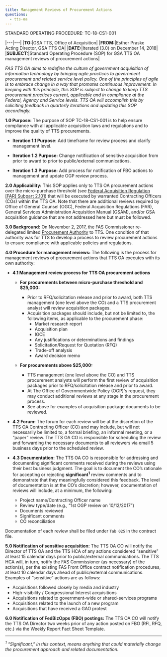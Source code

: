 ```yaml
---
title: Management Reviews of Procurement Actions
questions:
  - tts-oa
---
```

STANDARD OPERATING PROCEDURE: TC-18-CS1-001

|---|---|
|**TO:**|GSA TTS, Office of Acquisition|
|**FROM:**|Esther Praske<br>Acting Director, GSA TTS OA|
|**DATE:**|Iterated (3.0) on December 14, 2018|
|**SUBJECT:**|Standard Operating Procedure (SOP) for GSA TTS OA management reviews of procurement actions|

*FAS TTS OA aims to redefine the culture of government acquisition of information technology by bringing agile practices to government procurement and related service level policy. One of the principles of agile is to embrace change in a way that promotes continuous improvement. In keeping with this principle, this SOP is subject to change to keep TTS procurement practices current, applicable and in compliance at the Federal, Agency and Service levels. TTS OA will accomplish this by soliciting feedback in quarterly iterations and updating this SOP accordingly.*

**1.0 Purpose:** The purpose of SOP TC-18-CS1-001 is to help ensure compliance with all applicable acquisition laws and regulations and to improve the quality of TTS procurements.

+ **Iteration 1.1 Purpose:** Add timeframe for review process and clarify management level.

+ **Iteration 1.2 Purpose:** Change notification of sensitive acquisition from prior to award to prior to public/external communications.

+ **Iteration 1.3 Purpose:** Add process for notification of FBO actions to management and update OGP review process.

**2.0 Applicability:** This SOP applies only to TTS OA procurement actions over the micro-purchase threshold (see [Federal Acquisition Regulation [FAR] Subpart 2.101](https://www.acquisition.gov/content/part-2-definitions-words-and-terms#i1125359)) that will be executed by warranted Contracting Officers (COs) within the TTS OA. Note that there are additional reviews required by Office of General Counsel (OGC), Federal Acquisition Regulations (FAR), General Services Administration Acquisition Manual (GSAM), and/or GSA acquisition guidance that are not addressed here but must be followed.

**3.0 Background:** On November 2, 2017, the FAS Commissioner re-delegated limited [Procurement Authority](https://drive.google.com/a/gsa.gov/file/d/1-P5KyFuv-XpoSgbOwQywSgZOJTJXYxnB/view?usp=sharing) to TTS. One condition of that authority was for TTS to develop a process to review procurement actions to ensure compliance with applicable policies and regulations.

**4.0 Procedure for management reviews:**  The following is the process for management reviews of procurement actions that TTS OA executes with its own authority:

+ **4.1 Management review process for TTS OA procurement actions**

  - **For procurements between micro-purchase threshold and $25,000:**
    - Prior to RFQ/solicitation release and prior to award, both TTS management (one level above the CO) and a TTS procurement analyst will review acquisition packages.
    - Acquisition packages should include, but not be limited to, the following items, as applicable to the procurement phase:
      - Market research report
      - Acquisition plan
      - IGCE
      - Any justifications or determinations and findings
      - Solicitation/Request for Quotation (RFQ)
      - Trade-off analysis
      - Award decision memo

  - **For procurements above $25,000:**
    - TTS management (one level above the CO) and TTS procurement analysts will perform the first review of acquisition packages prior to RFQ/solicitation release and prior to award.
    - At The Office of Governmentwide Policy (OGP)'s request, they may conduct additional reviews at any stage in the procurement process.
    - See above for examples of acquisition package documents to be reviewed.

+ **4.2 Forum:** The forum for each review will be at the discretion of the TTS OA Contracting Officer (CO) and may include, but will not necessarily be limited to, a formal briefing, an informal meeting, or a “paper” review. The TTS OA CO is responsible for scheduling the review and forwarding the necessary documents to all reviewers via email 5 business days prior to the scheduled review.

+ **4.3 Documentation:** The TTS OA CO is responsible for addressing and documenting significant comments received during the reviews using their best business judgment. The goal is to document the CO’s rationale for accepting or rejecting **significant<sup>1</sup>** review comments and to demonstrate that they meaningfully considered this feedback. The level of documentation is at the CO’s discretion; however, documentation of reviews will include, at a minimum, the following:

  - Project name/Contracting Officer name
  - Review type/date (e.g., “1st OGP review on 10/12/2017”)
  - Documents reviewed
  - Significant comments
  - CO reconciliation

Documentation of each review shall be filed under `Tab 025` in the contract file.

**5.0 Notification of sensitive acquisition:** The TTS OA CO will notify the Director of TTS OA and the TTS HCA of any actions considered “sensitive” at least 15 calendar days prior to public/external communications. The TTS HCA will, in turn, notify the FAS Commissioner (as necessary) of the action(s), per the existing FAS Front Office contract notification procedures, at least 10 calendar days ahead of public/external communications. Examples of “sensitive” actions are as follows:

  - Acquisitions followed closely by media and industry
  - High-visibility / Congressional Interest acquisitions
  - Acquisitions related to government-wide or shared-services programs
  - Acquisitions related to the launch of a new program
  - Acquisitions that have received a GAO protest

**6.0 Notification of FedBizOpps (FBO) postings:** The TTS OA CO will notify the TTS OA Director two weeks prior of any action posted on FBO (RFI, RFQ, etc.) via the Weekly Report Fact Sheet Template.

---
*<sup>1</sup> “Significant,” in this context, means anything that could materially change the procurement approach and related documentation.*

